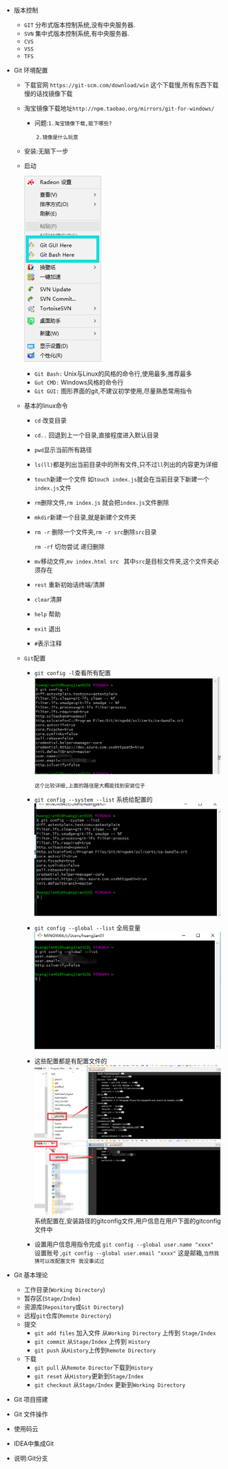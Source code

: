 * 版本控制

  - `GIT` 分布式版本控制系统,没有中央服务器.
  - `SVN` 集中式版本控制系统,有中央服务器.
  - `CVS`
  - `VSS`
  - `TFS`

* Git 环境配置

  * 下载官网 `https://git-scm.com/download/win` 这个下载慢,所有东西下载慢的话找镜像下载

  * 淘宝镜像下载地址`http://npm.taobao.org/mirrors/git-for-windows/`

    * 问题:`1.淘宝镜像下载,能下哪些?`

      ​        `2.镜像是什么玩意`

  * 安装:无脑下一步

  * 启动

    ![Image text](..\img\1640225777.jpg)

    * `Git Bash:`  Unix与Linux的风格的命令行,使用最多,推荐最多
    * `Gut CMD:` Windows风格的命令行
    * `Git GUI:` 图形界面的git,不建议初学使用,尽量熟悉常用指令

  * 基本的linux命令

    * `cd` 改变目录

    * `cd..` 回退到上一个目录,直接程度进入默认目录

    * `pwd`显示当前所有路径

    * `ls(ll)`都是列出当前目录中的所有文件,只不过`ll`列出的内容更为详细

    * `touch`新建一个文件 如`touch index.js`就会在当前目录下新建一个`index.js`文件

    * `rm`删除文件,`rm index.js` 就会把`index.js`文件删除

    * `mkdir`新建一个目录,就是新建个文件夹

    * `rm -r` 删除一个文件夹,`rm -r src`删除`src`目录

      `rm -rf` 切勿尝试 递归删除

    * `mv`移动文件,`mv index.html src ` 其中`src`是目标文件夹,这个文件夹必须存在

    * `rest` 重新初始话终端/清屏

    * `clear`清屏

    * `help` 帮助

    * `exit` 退出

    * `#`表示注释

  * `Git`配置

    * `git config -l`查看所有配置![Image text](..\img\1640417894.png)
    
      `这个比较详细,上面的路径是大概能找到安装位子`
    
    * `git config --system --list` 系统给配置的![Image text](..\img\1640418466.jpg)
    
    * `git config --global --list` 全局变量![Image text](..\img\1640418572.jpg)
    
    * 这些配置都是有配置文件的![Image text](..\img\1640418920.jpg)![Image text](..\img\1640419238.jpg)系统配置在,安装路径的gitconfig文件,用户信息在用户下面的gitconfig文件中
    
    * 设置用户信息用指令完成 `git config --global user.name "xxxx"` 设置账号 ,`git config --global user.email "xxxx"` 这是邮箱,`当然我猜可以改配置文件 我没事试过`

* Git 基本理论

  * 工作目录(`Working Directory`)
  * 暂存区(`Stage/Index`)
  * 资源库(`Repository`或`Git Directory`)
  * 远程`git`仓库(`Remote Directory`)
  * 提交
    * `git add files` 加入文件 从`Working Directory` 上传到 `Stage/Index`
    * `git commit` 从`Stage/Index` 上传到 `History`
    * `git push` 从`History`上传到`Remote Directory`
  * 下载
    * `git pull`  从`Remote Director`下载到`History`
    * `git reset` 从`History`更新到`Stage/Index` 
    * `git checkout`  从`Stage/Index` 更新到`Working Directory` 

* Git 项目搭建

* Git 文件操作

* 使用码云

* IDEA中集成Git

* 说明:Git分支